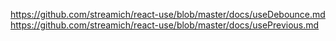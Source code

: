 https://github.com/streamich/react-use/blob/master/docs/useDebounce.md
https://github.com/streamich/react-use/blob/master/docs/usePrevious.md
